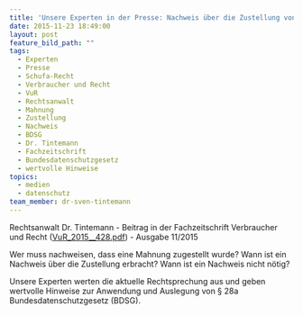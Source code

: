 ```yaml
---
title: 'Unsere Experten in der Presse: Nachweis über die Zustellung von Mahnungen'
date: 2015-11-23 18:49:00
layout: post
feature_bild_path: ""
tags:
  - Experten
  - Presse
  - Schufa-Recht
  - Verbraucher und Recht
  - VuR
  - Rechtsanwalt
  - Mahnung
  - Zustellung
  - Nachweis
  - BDSG
  - Dr. Tintemann
  - Fachzeitschrift
  - Bundesdatenschutzgesetz
  - wertvolle Hinweise
topics:
  - medien
  - datenschutz
team_member: dr-sven-tintemann
---
```



Rechtsanwalt Dr. Tintemann - Beitrag in der Fachzeitschrift Verbraucher und Recht ([VuR_2015__428.pdf](/uploads/dokumente//VuR_2015__428.pdf "VuR\_2015\_\_428.pdf")) - Ausgabe 11/2015

Wer muss nachweisen, dass eine Mahnung zugestellt wurde? Wann ist ein Nachweis &uuml;ber die Zustellung erbracht? Wann ist ein Nachweis nicht n&ouml;tig?

Unsere Experten werten die aktuelle Rechtsprechung aus und geben wertvolle Hinweise zur Anwendung und Auslegung von &sect; 28a Bundesdatenschutzgesetz (BDSG).